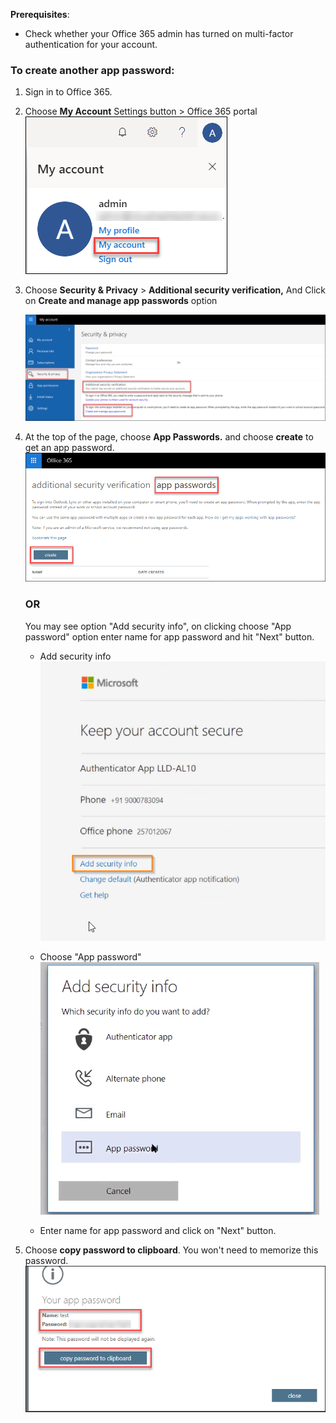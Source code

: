 

**Prerequisites**:
- Check whether your Office 365 admin has turned on multi-factor authentication for your account.

### **To create another app password:**
1. Sign in to Office 365.

2. Choose **My Account** Settings button > Office 365 portal <br />
![image.png](../images/image-2061ee69.png)


3. Choose **Security & Privacy** > **Additional security verification,** And Click on **Create and manage app passwords** option<br />

    ![image.png](../images/image-c4ed9e6f.png)

4. At the top of the page, choose **App Passwords.** and choose **create** to get an app password.<br />
   ![image.png](../images/image-03a1c9aa.png)
      ### **OR**

   You may see option "Add security info", on clicking choose "App password" option enter name for app password and hit "Next" button.
   -    Add security info<br />
![M365 - Create Manage App Passwords 2.png](../images/manage-app-passwords.png)

   -    Choose "App password"<br />
   ![M365 - Create Manage App Passwords 4.png](../images/add-sec-info.png)

   -    Enter name for app password and click on "Next" button.<br />

 5. Choose **copy password to clipboard**. You won't need to memorize this password.<br />
![image.png](../images/image-b1f24e1f.png)
